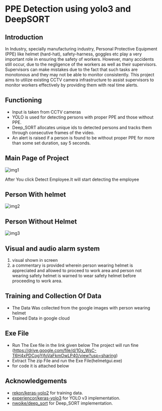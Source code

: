 # PPE Detection using yolo3 and DeepSORT

## Introduction
In Industry, specially manufacturing industry, Personal Protective Equipment (PPE) like helmet (hard-hat), safety-harness, goggles etc play a very important role in ensuring the safety of workers. However, many accidents still occur, due to the negligence of the workers as well as their supervisors. Supervisors can make mistakes due to the fact that such tasks are monotonous and they may not be able to monitor consistently. This project aims to utilize existing CCTV camera infrastructure to assist supervisors to monitor workers effectively by providing them with real time alerts.

## Functioning
* Input is taken from CCTV cameras
* YOLO is used for detecting persons with proper PPE and those without PPE.
* Deep_SORT allocates unique ids to detected persons and tracks them through consecutive frames of the video.
* An alert is raised if a person is found to be without proper PPE for more than some set duration, say 5 seconds.


## Main Page of Project
![img1](https://github.com/hissh05/helmet-detection/blob/main/demo_images/Main_page.png)

After You click Detect Employee.It will start detecting the employee

## Person With helmet
![img2](https://github.com/hissh05/helmet_detection/blob/main/demo_images/with_helmet.png)
## Person Without Helmet
![img3](https://github.com/hissh05/helmet_detection/blob/main/demo_images/without_helmet.png)


## Visual and audio alarm system
 1. visual shown in screen 
 2. a commentary is provided wherein person wearing helmet is appreciated and allowed to proceed to work area and person not wearing safety helmet is warned to wear safety 
 helmet before proceeding to work area.

## Training and Collection Of Data
 * The Data Was collected from the google images with person wearing helmet
 * Trained Data in google cloud

## Exe File
 * Run The Exe file in the link given below The project will run fine
 	(https://drive.google.com/file/d/1Gy_WsC-T6H4xPDCogYjfoVaFkmOwLP40/view?usp=sharing)
 * Extract The zip File and run the Exe File(helmetgui.exe)
 * for code it is attached below

## Acknowledgements

* [rekon/keras-yolo2](https://github.com/rekon/keras-yolo2) for training data.
* [experiencor/keras-yolo3](https://github.com/experiencor/keras-yolo3) for YOLO v3 implementation.
* [nwojke/deep_sort](https://github.com/nwojke/deep_sort) for Deep_SORT implementation.
